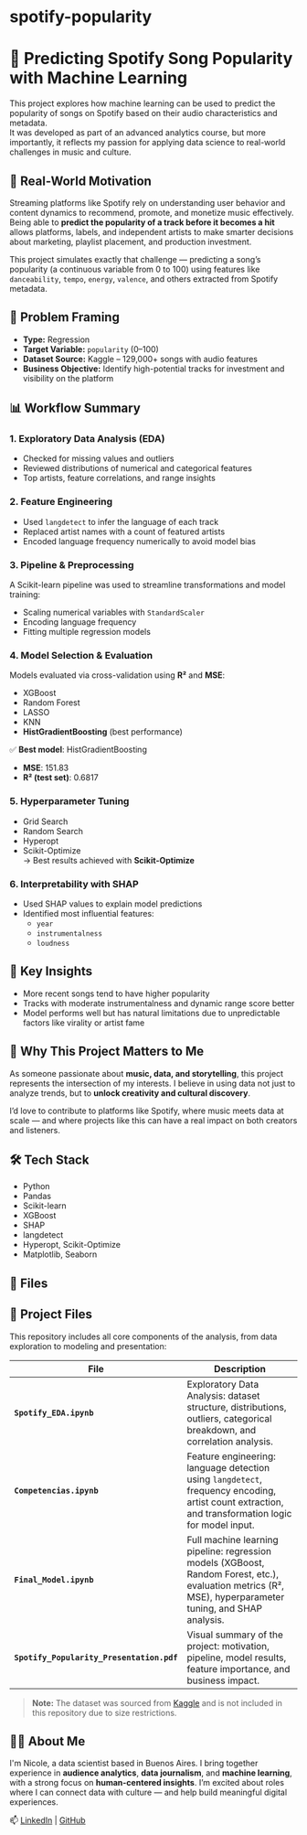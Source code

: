 # spotify-popularity
# 🎵 Predicting Spotify Song Popularity with Machine Learning

This project explores how machine learning can be used to predict the popularity of songs on Spotify based on their audio characteristics and metadata.  
It was developed as part of an advanced analytics course, but more importantly, it reflects my passion for applying data science to real-world challenges in music and culture.

## 💼 Real-World Motivation

Streaming platforms like Spotify rely on understanding user behavior and content dynamics to recommend, promote, and monetize music effectively.  
Being able to **predict the popularity of a track before it becomes a hit** allows platforms, labels, and independent artists to make smarter decisions about marketing, playlist placement, and production investment.

This project simulates exactly that challenge — predicting a song’s popularity (a continuous variable from 0 to 100) using features like `danceability`, `tempo`, `energy`, `valence`, and others extracted from Spotify metadata.

## 🧠 Problem Framing

- **Type:** Regression  
- **Target Variable:** `popularity` (0–100)  
- **Dataset Source:** Kaggle – 129,000+ songs with audio features  
- **Business Objective:** Identify high-potential tracks for investment and visibility on the platform

## 📊 Workflow Summary

### 1. Exploratory Data Analysis (EDA)

- Checked for missing values and outliers  
- Reviewed distributions of numerical and categorical features  
- Top artists, feature correlations, and range insights

### 2. Feature Engineering

- Used `langdetect` to infer the language of each track  
- Replaced artist names with a count of featured artists  
- Encoded language frequency numerically to avoid model bias

### 3. Pipeline & Preprocessing

A Scikit-learn pipeline was used to streamline transformations and model training:

- Scaling numerical variables with `StandardScaler`  
- Encoding language frequency  
- Fitting multiple regression models

### 4. Model Selection & Evaluation

Models evaluated via cross-validation using **R²** and **MSE**:
- XGBoost  
- Random Forest  
- LASSO  
- KNN  
- **HistGradientBoosting** (best performance)

✅ **Best model**: HistGradientBoosting  
- **MSE**: 151.83  
- **R² (test set)**: 0.6817

### 5. Hyperparameter Tuning

- Grid Search  
- Random Search  
- Hyperopt  
- Scikit-Optimize  
→ Best results achieved with **Scikit-Optimize**

### 6. Interpretability with SHAP

- Used SHAP values to explain model predictions  
- Identified most influential features:
  - `year`
  - `instrumentalness`
  - `loudness`

## 📌 Key Insights

- More recent songs tend to have higher popularity  
- Tracks with moderate instrumentalness and dynamic range score better  
- Model performs well but has natural limitations due to unpredictable factors like virality or artist fame

## 🚀 Why This Project Matters to Me

As someone passionate about **music, data, and storytelling**, this project represents the intersection of my interests. I believe in using data not just to analyze trends, but to **unlock creativity and cultural discovery**.

I’d love to contribute to platforms like Spotify, where music meets data at scale — and where projects like this can have a real impact on both creators and listeners.

## 🛠️ Tech Stack

- Python  
- Pandas  
- Scikit-learn  
- XGBoost  
- SHAP  
- langdetect  
- Hyperopt, Scikit-Optimize  
- Matplotlib, Seaborn

## 📁 Files

## 📁 Project Files

This repository includes all core components of the analysis, from data exploration to modeling and presentation:

| File                           | Description |
|--------------------------------|-------------|
| **`Spotify_EDA.ipynb`**        | Exploratory Data Analysis: dataset structure, distributions, outliers, categorical breakdown, and correlation analysis. |
| **`Competencias.ipynb`**       | Feature engineering: language detection using `langdetect`, frequency encoding, artist count extraction, and transformation logic for model input. |
| **`Final_Model.ipynb`**        | Full machine learning pipeline: regression models (XGBoost, Random Forest, etc.), evaluation metrics (R², MSE), hyperparameter tuning, and SHAP analysis. |
| **`Spotify_Popularity_Presentation.pdf`** | Visual summary of the project: motivation, pipeline, model results, feature importance, and business impact. |

> **Note:** The dataset was sourced from [Kaggle](https://www.kaggle.com/) and is not included in this repository due to size restrictions.

## 🙋‍♀️ About Me

I'm Nicole, a data scientist based in Buenos Aires. I bring together experience in **audience analytics**, **data journalism**, and **machine learning**, with a strong focus on **human-centered insights**. I’m excited about roles where I can connect data with culture — and help build meaningful digital experiences.

📫 [LinkedIn](https://www.linkedin.com/in/nicole-reiman-32877b245/) | [GitHub](https://github.com/Nicolereiman) 
